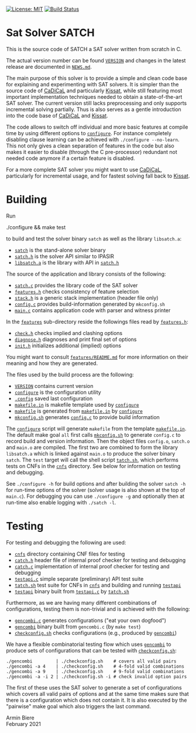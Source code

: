 [![License: MIT](https://img.shields.io/badge/License-MIT-yellow.svg)](https://opensource.org/licenses/MIT)
[![Build Status](https://travis-ci.com/arminbiere/satch.svg?branch=master)](https://travis-ci.com/arminbiere/satch)

Sat Solver SATCH
================

This is the source code of SATCH a SAT solver written from scratch in C.

The actual version number can be found [`VERSION`](VERSION) and
changes in the latest release are documented in [`NEWS.md`](NEWS.md).

The main purpose of this solver is to provide a simple and clean code base
for explaining and experimenting with SAT solvers. It is simpler than the
source code of [CaDiCaL](https://github.com/arminbiere/cadical) and
particularly [Kissat](https://github.com/arminbiere/kissat), while still
featuring most important implementation techniques needed to obtain a
state-of-the-art SAT solver. The current version still lacks preprocessing
and only supports incremental solving partially.  Thus is also serves as a
gentle introduction into the code base of
[CaDiCaL](https://github.com/arminbiere/cadical) and
[Kissat](https://github.com/arminbiere/kissat).

The code allows to switch off individual and more basic features at compile
time by using different options to [`configure`](configure). For instance
completely disabling clause learning can be achieved with `./configure
--no-learn`.  This not only gives a clean separation of features in the code
but also makes it easier to disable (through the C pre-processor) redundant
not needed code anymore if a certain feature is disabled.

For a more complete SAT solver you might want to use
[CaDiCaL](https://github.com/arminbiere/cadical), particularly for
incremental usage, and for fastest solving fall back to
[Kissat](https://github.com/arminbiere/kissat).

Building
========

Run

   ./configure && make test

to build and test the solver binary `satch` as well as the
library `libsatch.a`:

- [`satch`](satchs)          is the stand-alone solver binary
- [`satch.h`](satch.h)       is the solver API similar to IPASIR
- [`libsatch.a`](libsatch.a) is the library with API in [`satch.h`](satch.h)

The source of the application and library consists of the following:

- [`satch.c`](satch.c)       provides the library code of the SAT solver
- [`features.h`](features.h) checks consistency of feature selection
- [`stack.h`](stack.h)       is a generic stack implementation (header file only)
- [`config.c`](config.c)     provides build-information generated by `mkconfig.sh`
- [`main.c`](main.c)         contains application code with parser and witness printer

In the [`features`](features) sub-directory reside the followings files read
by [`features.h`](features.h):

- [`check.h`](check.h)       checks implied and clashing options
- [`diagnose.h`](diagnose.h) diagnoses and print final set of options
- [`init.h`](init.h)         initializes additional (implied) options

You might want to consult [`features/README.md`](features/README.md) for
more information on their meaning and how they are generated.

The files used by the build process are the following:
               
- [`VERSION`](VERSION)         contains  current version
- [`configure`](configure)     is the configuration utility
- [`.config`](.config)         saved last configuration
- [`makefile.in`](makefile.in) is makefile template used by [`configure`](configure)
- [`makefile`](makefile)       is generated from
                               [`makefile.in`](makefile.in) by [`configure`](configure)
- [`mkconfig.sh`](mkconfig.sh) generates [`config.c`](config.c) to provide build information

The [`configure`](configure) script will generate `makefile` from the template
[`makefile.in`](makefile.in).  The default make goal `all` first calls
[`mkconfig.sh`](mkconfig.sh) to generate `config.c` to record build and version
information.  Then the object files `config.o`, `satch.o` and `main.o` are
compiled.  The first two are combined to form the library `libsatch.a` which
is linked against `main.o` to produce the solver binary `satch`.  The `test`
target will call the shell script [`tatch.sh`](tatch.sh), which performs
tests on CNFs in the [`cnfs`](cnfs) directory.  See below for information on
testing and debugging.

See `./configure -h` for build options and after building the solver
`satch -h` for run-time options of the solver (solver usage is also shown at
the top of `main.c`).  For debugging you can use `./configure -g` and
optionally then at run-time also enable logging with `./satch -l`.

Testing
=======

For testing and debugging the following are used:

- [`cnfs`](cnfs)            directory containing CNF files for testing
- [`catch.h`](catch.h)      header file of internal proof checker for testing and debugging
- [`catch.c`](catch.c)      implementation of internal proof checker for testing and debugging
- [`testapi.c`](testapi.c)  simple separate (preliminary) API test suite
- [`tatch.sh`](tatch.sh)    test suite for CNFs in [`cnfs`](cnfs) and
                            building and running [`testapi`](testapi)
- [`testapi`](testapi)      binary built from [`testapi.c`](testapi.c) by
                            [`tatch.sh`](tatch.sh)

Furthermore, as we are having many different combinations of configurations,
testing them is non-trivial and is achieved with the following:

- [`gencombi.c`](gencombi.c)         generates configurations ("eat your own dogfood")
- [`gencombi`](gencombi)             binary built from `gencombi.c` (by `make test`)
- [`checkconfig.sh`](checkconfig.sh) checks configurations (e.g., produced
                                     by [`gencombi`](gencombi))

We have a flexible combinatorial testing flow which uses
[`gencombi`](gencombi) to produce sets of configurations that can be tested
with [`checkconfig.sh`](checkconfig.sh):

    ./gencombi         | ./checkconfig.sh    # covers all valid pairs
    ./gencombi -a 4    | ./checkconfig.sh    # 4-fold valid combinations
    ./gencombi -a 9    | ./checkconfig.sh    # 9-fold valid combinations
    ./gencombi -a -i 2 | ./checkconfig.sh -i # check invalid option pairs

The first of these uses the SAT solver to generate a set of configurations
which covers all valid pairs of options and at the same time makes sure that
there is a configuration which does not contain it.  It is also executed
by the "pairwise" make goal which also triggers the last command.
 
Armin Biere  
February 2021
